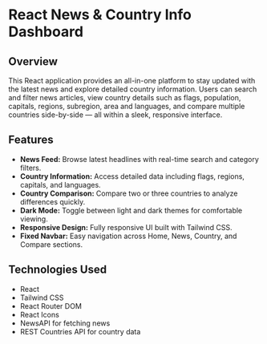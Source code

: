 # React News & Country Info Dashboard

## Overview
This React application provides an all-in-one platform to stay updated with the latest news and explore detailed country information. Users can search and filter news articles, view country details such as flags, population, capitals, regions, subregion, area and languages, and compare multiple countries side-by-side — all within a sleek, responsive interface.

## Features
- **News Feed:** Browse latest headlines with real-time search and category filters.
- **Country Information:** Access detailed data including flags, regions, capitals, and languages.
- **Country Comparison:** Compare two or three countries to analyze differences quickly.
- **Dark Mode:** Toggle between light and dark themes for comfortable viewing.
- **Responsive Design:** Fully responsive UI built with Tailwind CSS.
- **Fixed Navbar:** Easy navigation across Home, News, Country, and Compare sections.

## Technologies Used
- React
- Tailwind CSS
- React Router DOM
- React Icons
- NewsAPI for fetching news
- REST Countries API for country data
